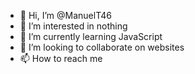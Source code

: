 - 👋 Hi, I’m @ManuelT46
- 👀 I’m interested in nothing
- 🌱 I’m currently learning JavaScript 
- 💞️ I’m looking to collaborate on websites 
- 📫 How to reach me 

<!---
ManuelT46/ManuelT46 is a ✨ special ✨ repository because its `README.md` (this file) appears on your GitHub profile.
You can click the Preview link to take a look at your changes.
--->

